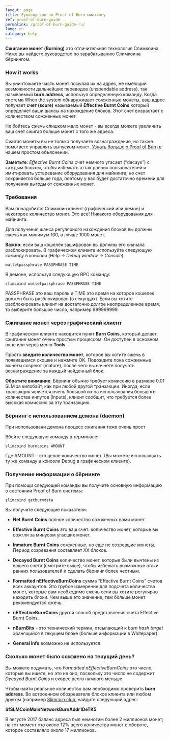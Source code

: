 ```yaml
---
layout: page
title: Руководство по Proof of Burn минтингу
ref: proof-of-burn-guide
permalink: /proof-of-burn-guide-ru/
lang: ru
category: help
---
```

**Сжигание монет (Burning)** это отличительная технология Слимкоина. Ниже вы найдете руководство по зарабатыванию Слимкоина бёрнингом.

### How it works

Вы уничтожаете часть монет посылая их на адрес, не имеющий возможности дальнейших переводов (unspendable address), так называемый **burn address**, используя определенную команду. Когда система When the system обнаруживает сожженные монеты, ваш адрес получает **счет (score)** называемый **Effective Burnt Coins** который определяет ваши шансы на нахождение блоков. Этот счет возрастает с количеством сожженных монет.

Не бойтесь сжечь слишком мало монет - вы всегда можете увеличить ваш счет сжигая больше монет с того же адреса.

Сжигая монеты вы не только получаете вознаграждение, но также помогаете управлять выпуском монет. [Узнать больше о Proof of Burn](/proof-of-burn-eli5-ru/) в нашем простом объяснении.

**Заметьте**: _Effective Burnt Coins_ счет немного угасает (“decays”) с каждым блоком, чтобы избежать аттак ранних пользователей и имитировать устаревание оборудования для майнинга, но счет сохраняется больше года, поэтому у вас будет достаточно времени для получения выгоды от сожженных монет.

### Требования

Вам понадобится Слимкоин клиент (графический или демон) и некоторое количество монет. Это все! Никакого оборудования для майнинга.

Для получения шанса регулярного нахождения блоков вы должны сжечь как минимум 100, а лучше 1000 монет.

**Важно**: если ваш кошелек зашифрован вы должны его сначала разблокировать. В графическом клиенте используйте следующую команду в консоли (_Help_ -> _Debug window_ -> _Console_):

`walletpassphrase PASSPHRASE TIME`

В демоне, используя следующую RPC команду:

`slimcoind walletpassphrase PASSPHRASE TIME`

PASSPHRASE это ваш пароль и TIME это время на которое кошелек должен быть разблокирован (в секундах). Если вы хотите разблокировать клиент на достаточно долгое неопределенное время, то выберите большое число, например 999999999.

### Сжигание монет через графический клиент

В графическом клиенте находится пункт **Burn Coins**, который делает сжигание монет очень простым процессом. Он доступен в основном окне или через меню **Tools**.

Просто **введите количество монет**, которое вы хотите сжечь в появившемся окошке и нажмите OK. Подождите пока сожженные монеты созреют (mature), после чего вы начнете получать вознаграждение за каждый найденный блок.

**Обратите внимание**. Бёрнинг обычно требует комиссию в размере 0.01 SLM за килобайт, как при любой другой транзакции. Иногда, если транзакция является очень большой из-за использования большого количества инпутов (inputs), клиент сообщит, что требуется более высокая комиссию за эту транзакцию.

### Бёрнинг с использованием демона (daemon)

При использовани демона процесс сжигания тоже очень прост

Вбейте следующую команду в терминале:

`slimcoind burncoins AMOUNT`

Где AMOUNT - это целое количество монет. (Вы можете использовать ту же команду в консоли Debug в графическом клиенте).

### Получение информации о бёрнинге

При помощи следующей команды вы получите основную информацию о состоянии Proof of Burn системы:

`slimcoind getburndata`

Вы получите следующие показатели:

*   **Net Burnt Coins** полное количество сожженных вами монет.
*   **Effective Burnt Coins** это ваш счет: количество монет, которые вы сожгли за минусом угасших монет.
*   **Inmature Burnt Coins** сожженные, но еще не созревшие монеты. Период созревания составляет XX блоков.
*   **Decayed Burnt Coins** количество монет, которые были вычтены из вашего счета (смотрите выше), чтобы избежать возможные атаки ранних пользователей и сделать бёрнинг более честным.

*   **Formatted nEffectiveBurnCoins** сумма “Effective Burnt Coins” счетов всех аккаунтов. Это грубое измерение для подсчета количества монет, которые вам необходимо сжечь если вы хотите регулярно находить блоки. Чем выше это значение, тем больше монет рекомендуется сжечь.
*   **nEffectiveBurnCoins** другой способ представления счета Effective Burnt Coins.
*   **nBurnBits** - это технический термин, отсылающий к _burn hash target_ хранящийся в текущем блоке (больше информации в Whitepaper).
*   **General info** возможно не используется.

### Сколько монет было сожжено на текущий день?

Вы можете подумать, что _Formatted nEffectiveBurnCoins_ это число, которые вы ищете, но это не оно, поскольку это число не содержит _Decayed Burnt Coins_ и скорее всего намного меньше.

Чтобы найти реальное количество вам необходимо проверить **burn address**. Во встроенном обозревателе блоков клиента или любом другом (например [Slimcoin.club](http://www.slimcoin.club/#blkexp), найдите следующий адрес:

**SfSLMCoinMainNetworkBurnAddr1DeTK5**

В августе 2017 баланс адреса был немногим более 2 миллионов монет; на тот момент это около 12% всего количества монет в обороте, которое составляло около 17 миллионов.
